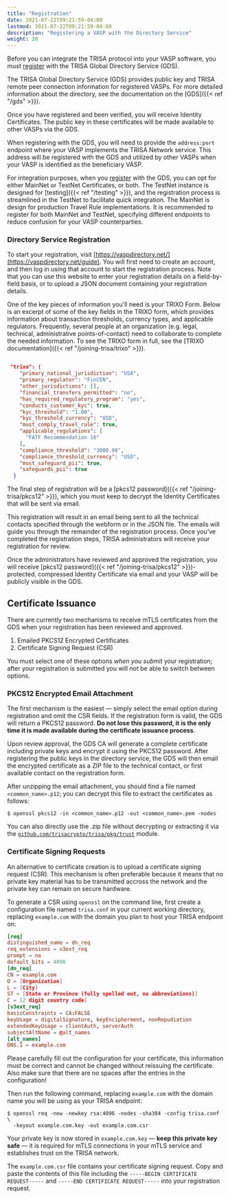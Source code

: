 ```yaml
---
title: "Registration"
date: 2021-07-22T09:21:59-04:00
lastmod: 2021-07-22T09:21:59-04:00
description: "Registering a VASP with the Directory Service"
weight: 20
---
```


Before you can integrate the TRISA protocol into your VASP software, you must [register](https://vaspdirectory.net/guide) with the TRISA Global Directory Service (GDS).

The TRISA Global Directory Service (GDS) provides public key and TRISA remote peer connection information for registered VASPs. For more detailed information about the directory, see the documentation on the [GDS]({{< ref "/gds" >}}).

Once you have registered and been verified, you will receive Identity Certificates. The public key in these certificates will be made available to other VASPs via the GDS.

When registering with the GDS, you will need to provide the `address:port` endpoint where your VASP implements the TRISA Network service. This address will be registered with the GDS and utilized by other VASPs when your VASP is identified as the beneficiary VASP.

For integration purposes, when you [register](https://vaspdirectory.net/guide) with the GDS, you can opt for either MainNet or TestNet Certificates, or both. The TestNet instance is designed for [testing]({{< ref "/testing" >}}), and the registration process is streamlined in the TestNet to facilitate quick integration. The MainNet is design for production Travel Rule implementations. It is recommended to register for both MainNet and TestNet, specifying different endpoints to reduce confusion for your VASP counterparties.

### Directory Service Registration

To start your registration, visit [https://vaspdirectory.net/](https://vaspdirectory.net/guide). You will first need to create an account, and then log in using that account to start the registration process. Note that you can use this website to enter your registration details on a field-by-field basis, or to upload a JSON document containing your registration details.

One of the key pieces of information you'll need is your TRIXO Form. Below is an excerpt of some of the key fields in the TRIXO form, which provides information about transaction thresholds, currency types, and applicable regulators. Frequently, several people at an organization (e.g. legal, technical, administrative points-of-contact) need to collaborate to complete the needed information. To see the TRIXO form in full, see the [TRIXO documentation]({{< ref "/joining-trisa/trixo" >}}).

```json

 "trixo": {
    "primary_national_jurisdiction": "USA",
    "primary_regulator": "FinCEN",
    "other_jurisdictions": [],
    "financial_transfers_permitted": "no",
    "has_required_regulatory_program": "yes",
    "conducts_customer_kyc": true,
    "kyc_threshold": "1.00",
    "kyc_threshold_currency": "USD",
    "must_comply_travel_rule": true,
    "applicable_regulations": [
      "FATF Recommendation 16"
    ],
    "compliance_threshold": "3000.00",
    "compliance_threshold_currency": "USD",
    "must_safeguard_pii": true,
    "safeguards_pii": true
  }
```

The final step of registration will be a [pkcs12 password]({{< ref "/joining-trisa/pkcs12" >}}), which you must keep to decrypt the Identity Certificates that will be sent via email.

This registration will result in an email being sent to all the technical contacts specified through the webform or in the JSON file. The emails will guide you through the remainder of the registration process. Once you’ve completed the registration steps, TRISA administrators will receive your registration for review.

Once the administrators have reviewed and approved the registration, you will receive [pkcs12 password]({{< ref "/joining-trisa/pkcs12" >}})-protected, compressed Identity Certificate via email and your VASP will be publicly visible in the GDS.

## Certificate Issuance

There are currently two mechanisms to receive mTLS certificates from the GDS when your registration has been reviewed and approved.

1. Emailed PKCS12 Encrypted Certificates
2. Certificate Signing Request (CSR)

You must select one of these options _when you submit_ your registration; after your registration is submitted you will not be able to switch between options.

### PKCS12 Encrypted Email Attachment

The first mechanism is the easiest &mdash; simply select the email option during registration and omit the CSR fields. If the registration form is valid, the GDS will return a PKCS12 password. **Do not lose this password, it is the only time it is made available during the certificate issuance process**.

Upon review approval, the GDS CA will generate a complete certificate including private keys and encrypt it using the PKCS12 password. After registering the public keys in the directory service, the GDS will then email the encrypted certificate as a ZIP file to the technical contact, or first available contact on the registration form.

After unzipping the email attachment, you should find a file named `<common_name>.p12`; you can decrypt this file to extract the certificates as follows:

```
$ openssl pkcs12 -in <common_name>.p12 -out <common_name>.pem -nodes
```

You can also directly use the .zip file without decrypting or extracting it via the [`github.com/trisacrypto/trisa/pkg/trust`](https://pkg.go.dev/github.com/trisacrypto/trisa/pkg/trust#NewSerializer) module.

### Certificate Signing Requests

An alternative to certificate creation is to upload a certificate signing request (CSR). This mechanism is often preferable because it means that no private key material has to be transmitted accross the network and the private key can remain on secure hardware.

To generate a CSR using `openssl` on the command line, first create a configuration file named `trisa.conf` in your current working directory, replacing `example.com` with the domain you plan to host your TRISA endpoint on:

```conf
[req]
distinguished_name = dn_req
req_extensions = v3ext_req
prompt = no
default_bits = 4096
[dn_req]
CN = example.com
O = [Organization]
L = [City]
ST = [State or Province (fully spelled out, no abbreviations)]
C = [2 digit country code]
[v3ext_req]
basicConstraints = CA:FALSE
keyUsage = digitalSignature, keyEncipherment, nonRepudiation
extendedKeyUsage = clientAuth, serverAuth
subjectAltName = @alt_names
[alt_names]
DNS.1 = example.com
```

Please carefully fill out the configuration for your certificate, this information must be correct and cannot be changed without reissuing the certificate. Also make sure that there are no spaces after the entries in the configuration!

Then run the following command, replacing `example.com` with the domain name you will be using as your TRISA endpoint:

```
$ openssl req -new -newkey rsa:4096 -nodes -sha384 -config trisa.conf \
  -keyout example.com.key -out example.com.csr
```

Your private key is now stored in `example.com.key` &mdash; **keep this private key safe** &mdash; it is required for mTLS connections in your mTLS service and establishes trust on the TRISA network.

The `example.com.csr` file contains your certificate signing request. Copy and paste the contents of this file including the `-----BEGIN CERTIFICATE REQUEST-----` and `-----END CERTIFICATE REQUEST-----` into your registration request.